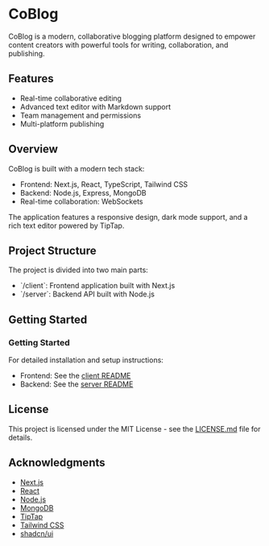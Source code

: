 # CoBlog

CoBlog is a modern, collaborative blogging platform designed to empower content creators with powerful tools for writing, collaboration, and publishing.

## Features

- Real-time collaborative editing
- Advanced text editor with Markdown support
- Team management and permissions
- Multi-platform publishing

## Overview

CoBlog is built with a modern tech stack:

- Frontend: Next.js, React, TypeScript, Tailwind CSS
- Backend: Node.js, Express, MongoDB
- Real-time collaboration: WebSockets

The application features a responsive design, dark mode support, and a rich text editor powered by TipTap.

## Project Structure

The project is divided into two main parts:

- \`/client\`: Frontend application built with Next.js
- \`/server\`: Backend API built with Node.js

## Getting Started

### Getting Started

For detailed installation and setup instructions:

- Frontend: See the [client README](/client/README.md)
- Backend: See the [server README](/server/README.md)

## License

This project is licensed under the MIT License - see the [LICENSE.md](LICENSE.md) file for details.

## Acknowledgments

- [Next.js](https://nextjs.org/)
- [React](https://reactjs.org/)
- [Node.js](https://nodejs.org/)
- [MongoDB](https://www.mongodb.com/)
- [TipTap](https://tiptap.dev/)
- [Tailwind CSS](https://tailwindcss.com/)
- [shadcn/ui](https://ui.shadcn.com/)

